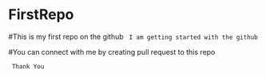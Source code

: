 # FirstRepo

#This is my first repo on the github
` I am getting started with the github`

#You can connect with me by creating pull request to this repo

``` Thank You```
